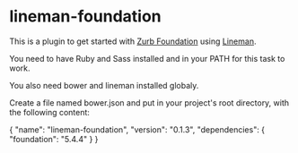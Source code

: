# lineman-foundation

This is a plugin to get started with [Zurb Foundation](http://foundation.zurb.com) using
[Lineman](http://linemanjs.com). 

You need to have Ruby and Sass installed and in your PATH for this task to work.

You also need bower and lineman installed globaly.

Create a file named bower.json and put in your project's root directory, with the following content:

{
  "name": "lineman-foundation",
  "version": "0.1.3",
  "dependencies": {
  	"foundation": "5.4.4"
  }
}

